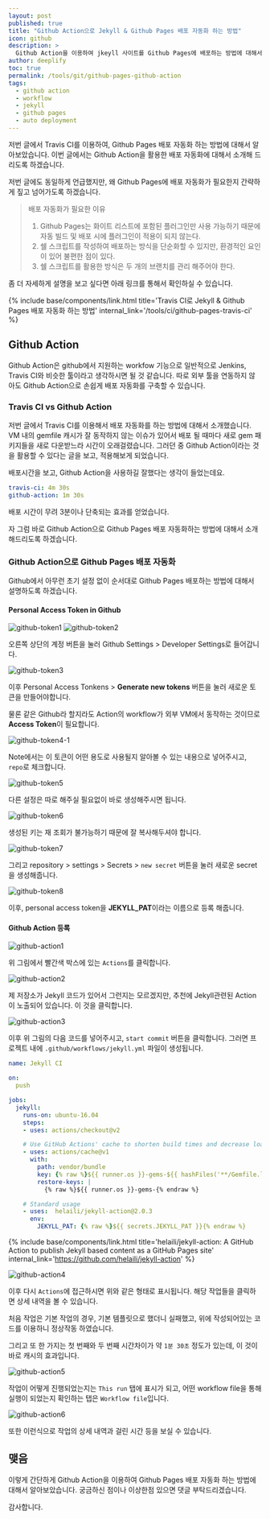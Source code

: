 ```yaml
---
layout: post
published: true
title: "Github Action으로 Jekyll & Github Pages 배포 자동화 하는 방법"
icon: github
description: >
  Github Action을 이용하여 jkeyll 사이트를 Github Pages에 배포하는 방법에 대해서 소개해드립니다.
author: deeplify
toc: true
permalink: /tools/git/github-pages-github-action
tags:
  - github action
  - workflow
  - jekyll
  - github pages
  - auto deployment
---
```


저번 글에서 Travis CI를 이용하여, Github Pages 배포 자동화 하는 방법에 대해서 알아보았습니다. 이번 글에서는 Github Action을 활용한 배포 자동화에 대해서 소개해 드리도록 하겠습니다.

저번 글에도 동일하게 언급했지만, 왜 Github Pages에 배포 자동화가 필요한지 간략하게 짚고 넘어가도록 하겠습니다.

> 배포 자동화가 필요한 이유
> 1. Github Pages는 화이트 리스트에 포함된 플러그인만 사용 가능하기 때문에 자동 빌드 및 배포 시에 플러그인이 적용이 되지 않는다.
> 2. 쉘 스크립트를 작성하여 배포하는 방식을 단순화할 수 있지만, 환경적인 요인이 있어 불편한 점이 있다.
> 3. 쉘 스크립트를 활용한 방식은 두 개의 브랜치를 관리 해주어야 한다.

좀 더 자세하게 설명을 보고 싶다면 아래 링크를 통해서 확인하실 수 있습니다.

{% include base/components/link.html title='Travis CI로 Jekyll & Github Pages 배포 자동화 하는 방법' internal_link='/tools/ci/github-pages-travis-ci' %}

## Github Action

Github Action은 github에서 지원하는 workfow 기능으로 일반적으로 Jenkins, Travis CI와 비슷한 툴이라고 생각하시면 될 것 같습니다. 따로 외부 툴을 연동하지 않아도 Github Action으로 손쉽게 배포 자동화를 구축할 수 있습니다.

### Travis CI vs Github Action

저번 글에서 Travis CI를 이용해서 배포 자동화를 하는 방법에 대해서 소개했습니다. VM 내의 gemfile 캐시가 잘 동작하지 않는 이슈가 있어서 배포 될 때마다 새로 gem 패키지들을 새로 다운받느라 시간이 오래걸렸습니다. 그러던 중 Github Action이라는 것을 활용할 수 있다는 글을 보고, 적용해보게 되었습니다.

배포시간을 보고, Github Action을 사용하길 잘했다는 생각이 들었는데요.

```yml
travis-ci: 4m 30s
github-action: 1m 30s
```

배포 시간이 무려 3분이나 단축되는 효과를 얻었습니다.

자 그럼 바로 Github Action으로 Github Pages 배포 자동화하는 방법에 대해서 소개해드리도록 하겠습니다.

### Github Action으로 Github Pages 배포 자동화

Github에서 아무런 초기 설정 없이 순서대로 Github Pages 배포하는 방법에 대해서 설명하도록 하겠습니다.

#### Personal Access Token in Github

![github-token1](/assets/images/github-token1.png)
![github-token2](/assets/images/github-token2.png)

오른쪽 상단의 계정 버튼을 눌러 Github  Settings > Developer Settings로 들어갑니다.

![github-token3](/assets/images/github-token3.png)

이후 Personal Access Tonkens > **Generate new tokens** 버튼을 눌러 새로운 토큰을 만들어야합니다.

물론 같은 Github라 할지라도 Action의 workflow가 외부 VM에서 동작하는 것이므로 **Access Token**이 필요합니다.

![github-token4-1](/assets/images/github-token4-1.png)

Note에서는 이 토큰이 어떤 용도로 사용될지 알아볼 수 있는 내용으로 넣어주시고, `repo`로 체크합니다.

![github-token5](/assets/images/github-token5.png)

다른 설정은 따로 해주실 필요없이 바로 생성해주시면 됩니다.

![github-token6](/assets/images/github-token6.png)

생성된 키는 재 조회가 불가능하기 때문에 잘 복사해두셔야 합니다.

![github-token7](/assets/images/github-token7.png)

그리고 repository > settings > Secrets > `new secret` 버튼을 눌러 새로운 secret을 생성해줍니다.

![github-token8](/assets/images/github-token8.png)

이후, personal access token을 **JEKYLL_PAT**이라는 이름으로 등록 해줍니다.

#### Github Action 등록

![github-action1](/assets/images/github-action1.png)

위 그림에서 빨간색 박스에 있는 `Actions`를 클릭합니다.

![github-action2](/assets/images/github-action2.png)

제 저장소가 Jekyll 코드가 있어서 그런지는 모르겠지만, 추천에 Jekyll관련된 Action이 노출되어 있습니다. 이 것을 클릭합니다.

![github-action3](/assets/images/github-action3.png)

이후 위 그림의 다음 코드를 넣어주시고, `start commit` 버튼을 클릭합니다. 그러면 프로젝트 내에 `.github/workflows/jekyll.yml` 파일이 생성됩니다.

```yml
name: Jekyll CI

on:
  push

jobs:
  jekyll:
    runs-on: ubuntu-16.04
    steps:
    - uses: actions/checkout@v2

    # Use GitHub Actions' cache to shorten build times and decrease load on servers
    - uses: actions/cache@v1
      with:
        path: vendor/bundle
        key: {% raw %}${{ runner.os }}-gems-${{ hashFiles('**/Gemfile.lock') }}{% endraw %}
        restore-keys: |
          {% raw %}${{ runner.os }}-gems-{% endraw %}

    # Standard usage
    - uses:  helaili/jekyll-action@2.0.3
      env:
        JEKYLL_PAT: {% raw %}${{ secrets.JEKYLL_PAT }}{% endraw %}
```

{% include base/components/link.html title='helaili/jekyll-action: A GitHub Action to publish Jekyll based content as a GitHub Pages site' internal_link='https://github.com/helaili/jekyll-action' %}

![github-action4](/assets/images/github-action4.png)

이후 다시 `Actions`에 접근하시면 위와 같은 형태로 표시됩니다. 해당 작업들을 클릭하면 상세 내역을 볼 수 있습니다.

처음 작업은 기본 작업의 경우, 기본 템플릿으로 했더니 실패했고, 위에 작성되어있는 코드를 이용하니 정상작동 하였습니다.

그리고 또 한 가지는 첫 번째와 두 번째 시간차이가 약 `1분 30초` 정도가 있는데, 이 것이 바로 캐시의 효과입니다.

![github-action5](/assets/images/github-action5.png)

작업이 어떻게 진행되었는지는 `This run` 탭에 표시가 되고, 어떤 workflow file을 통해 실행이 되었는지 확인하는 탭은 `Workflow file`입니다.

![github-action6](/assets/images/github-action6.png)

또한 이런식으로 작업의 상세 내역과 걸린 시간 등을 보실 수 있습니다.

## 맺음

이렇게 간단하게 Github Action을 이용하여 Github Pages 배포 자동화 하는 방법에 대해서 알아보았습니다.
궁금하신 점이나 이상한점 있으면 댓글 부탁드리겠습니다.

감사합니다.
